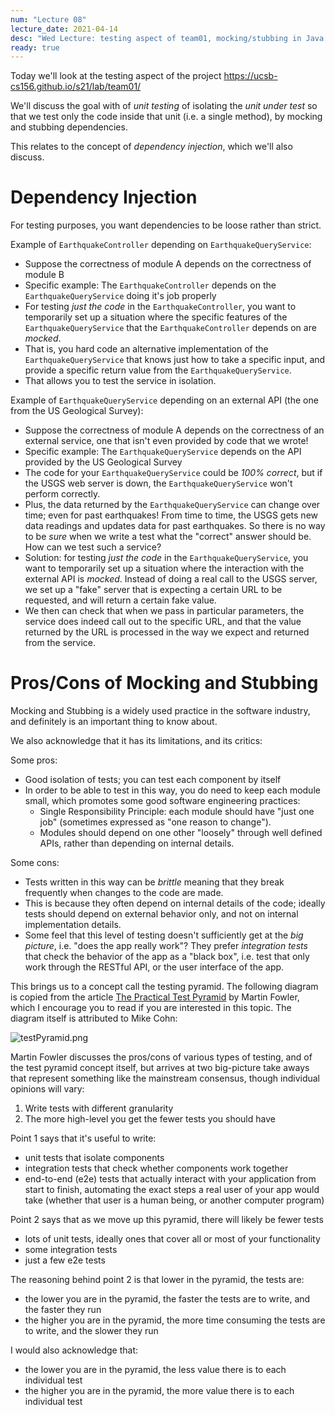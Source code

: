 ```yaml
---
num: "Lecture 08"
lecture_date: 2021-04-14
desc: "Wed Lecture: testing aspect of team01, mocking/stubbing in Java (Mockito), code reviews and PRs"
ready: true
---
```


Today we'll look at the testing aspect of the project <https://ucsb-cs156.github.io/s21/lab/team01/>

We'll discuss the goal with of *unit testing* of isolating the *unit under test* so that we test only the code inside that
unit (i.e. a single method), by mocking and stubbing dependencies.

This relates to the concept of *dependency injection*, which we'll also discuss.

# Dependency Injection

For testing purposes, you want dependencies to be loose rather than strict.

Example of `EarthquakeController` depending on `EarthquakeQueryService`:
- Suppose the correctness of module A depends on the correctness of module B
- Specific example: The `EarthquakeController` depends on the `EarthquakeQueryService` doing it's job properly
- For testing *just the code* in the `EarthquakeController`, you want to temporarily set up a situation where the
  specific features of the `EarthquakeQueryService` that the  `EarthquakeController` depends on are *mocked*.
- That is, you hard code an alternative implementation of the `EarthquakeQueryService` that knows just how to 
  take a specific input, and provide a specific return value from the  `EarthquakeQueryService`.
- That allows you to test the service in isolation.

Example of  `EarthquakeQueryService` depending on an external API (the one from the US Geological Survey):
- Suppose the correctness of module A depends on the correctness of an external service,
  one that isn't even provided by code that we wrote!
- Specific example: The `EarthquakeQueryService` depends on the API provided by the US Geological Survey
- The code for your `EarthquakeQueryService` could be *100% correct*, but if the USGS web server is down,
  the `EarthquakeQueryService` won't perform correctly.
- Plus, the data returned by the  `EarthquakeQueryService` can change over time; even for past earthquakes!  From time to time,
  the USGS gets new data readings and updates data for past earthquakes.  So there is no way to be *sure* when we 
  write a test what the "correct" answer should be.  How can we test such a service?
- Solution: for testing *just the code* in the `EarthquakeQueryService`, you want to temporarily set up a situation where the
  interaction with the external API is *mocked*.  Instead of doing a real call to the USGS server, we set up a "fake"
  server that is expecting a certain URL to be requested, and will return a certain fake value.
- We then can check that when we pass in particular parameters, the service does indeed call out to the specific URL,
  and that the value returned by the URL is processed in the way we expect and returned from the service.
  
  
# Pros/Cons of Mocking and Stubbing  
 
Mocking and Stubbing is a widely used practice in the software industry, and definitely is an important thing to know about.

We also acknowledge that it has its limitations, and its critics:

Some pros:
* Good isolation of tests; you can test each component by itself
* In order to be able to test in this way, you do need to keep each module small, which promotes some good software engineering practices:
  - Single Responsibility Principle: each module should have "just one job" (sometimes expressed as "one reason to change").
  - Modules should depend on one other "loosely" through well defined APIs, rather than depending on internal details.

Some cons:
* Tests written in this way can be *brittle* meaning that they break frequently when changes to the code are made.
* This is because they often depend on internal details of the code; ideally tests should depend on external behavior only,
  and not on internal implementation details.
* Some feel that this level of testing doesn't sufficiently get at the *big picture*, i.e. "does the app really work"? They 
  prefer *integration tests* that check the behavior of the app as a "black box", i.e. test that only work through the 
  RESTful API, or the user interface of the app.
  
 This brings us to a concept call the testing pyramid.  The following diagram is copied from the article [The Practical Test Pyramid](https://martinfowler.com/articles/practical-test-pyramid.html)
 by Martin Fowler, which I encourage you to read if you are interested in this topic.  The diagram itself is attributed
 to Mike Cohn:
 
 ![testPyramid.png](testPyramid.png)
 
 Martin Fowler discusses the pros/cons of various types of testing, and of the test pyramid concept itself, but arrives
 at two big-picture take aways that represent something like the mainstream consensus, though individual opinions will vary:
 
1. Write tests with different granularity
2. The more high-level you get the fewer tests you should have

Point 1 says that it's useful to write:
* unit tests that isolate components
* integration tests that check whether components work together
* end-to-end (e2e) tests that actually interact with your application from start to finish, automating the exact steps a real user
  of your app would take (whether that user is a human being, or another computer program)
  
Point 2 says that as we move up this pyramid, there will likely be fewer tests
* lots of unit tests, ideally ones that cover all or most of your functionality
* some integration tests
* just a few e2e tests 

The reasoning behind point 2 is that lower in the pyramid, the tests are:
* the lower you are in the pyramid, the faster the tests are to write, and the faster they run
* the higher you are in the pyramid, the more time consuming the tests are to write, and the slower they run

I would also acknowledge that:
* the lower you are in the pyramid, the less value there is to each individual test
* the higher you are in the pyramid, the more value there is to each individual test

  
